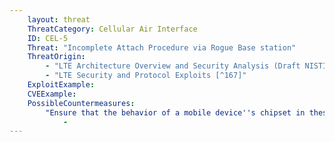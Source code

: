 ```yaml
---
    layout: threat
    ThreatCategory: Cellular Air Interface
    ID: CEL-5
    Threat: "Incomplete Attach Procedure via Rogue Base station"
    ThreatOrigin:
        - "LTE Architecture Overview and Security Analysis (Draft NISTIR 8071) [^166]"
        - "LTE Security and Protocol Exploits [^167]"
    ExploitExample:
    CVEExample:
    PossibleCountermeasures:
        "Ensure that the behavior of a mobile device''s chipset in these conditions are understood before using the device in critical situations.":
            - 
---
```

